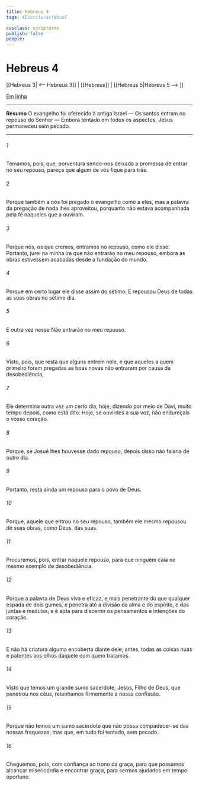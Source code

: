 ```yaml
---
title: Hebreus 4
tags: #Escrituras\NovoT

cssclass: scriptures
publish: false
people:
---
```


# Hebreus 4
[[Hebreus 3| <-- Hebreus 3]] | [[Hebreus]] | [[Hebreus 5|Hebreus 5 --> ]]

[Em linha](https://churchofjesuschrist.org/study/scriptures/nt/heb/4?lang=por)

---
__Resumo__
O evangelho foi oferecido à antiga Israel — Os santos entram no repouso do Senhor — Embora tentado em todos os aspectos, Jesus permaneceu sem pecado.

---
###### 1 
Temamos, pois, que, porventura sendo-nos deixada a promessa de entrar no seu repouso, pareça que algum de vós fique para trás.

###### 2 
Porque também a nós foi pregado o evangelho como a eles, mas a palavra da pregação de nada lhes aproveitou, porquanto não estava acompanhada pela fé naqueles que a ouviram.

###### 3 
Porque nós, os que cremos, entramos no repouso, como ele disse: Portanto, jurei na minha ira que não entrarão no meu repouso, embora as obras estivessem acabadas desde a fundação do mundo.

###### 4 
Porque em certo lugar ele disse assim do  sétimo: E repousou Deus de todas as suas obras no sétimo dia.

###### 5 
E outra vez nesse  Não entrarão no meu repouso.

###### 6 
Visto, pois, que resta que alguns entrem nele, e que aqueles a quem primeiro foram pregadas as boas novas não entraram por causa da desobediência,

###### 7 
Ele determina outra vez um certo dia,  hoje, dizendo por meio de Davi, muito tempo depois, como está dito: Hoje, se ouvirdes a sua voz, não endureçais o vosso coração.

###### 8 
Porque, se Josué lhes houvesse dado repouso, depois disso não falaria de outro dia.

###### 9 
Portanto, resta ainda um repouso para o povo de Deus.

###### 10 
Porque, aquele que entrou no seu repouso, também ele mesmo repousou de suas obras, como Deus, das suas.

###### 11 
Procuremos, pois, entrar naquele repouso, para que ninguém caia no mesmo exemplo de desobediência.

###### 12 
Porque a palavra de Deus  viva e eficaz, e mais penetrante do que qualquer espada de dois gumes, e penetra até a divisão da alma e do espírito, e das juntas e medulas, e é apta para discernir os pensamentos e intenções do coração.

###### 13 
E não há criatura alguma encoberta diante dele; antes, todas as coisas  nuas e patentes aos olhos daquele com quem tratamos.

###### 14 
Visto que temos um grande sumo sacerdote, Jesus, Filho de Deus, que penetrou nos céus, retenhamos firmemente a nossa confissão.

###### 15 
Porque não temos um sumo sacerdote que não possa compadecer-se das nossas fraquezas; mas  que,  em tudo foi tentado,  sem pecado.

###### 16 
Cheguemos, pois, com confiança ao trono da graça, para que possamos alcançar misericórdia e encontrar graça, para sermos ajudados em tempo oportuno.


